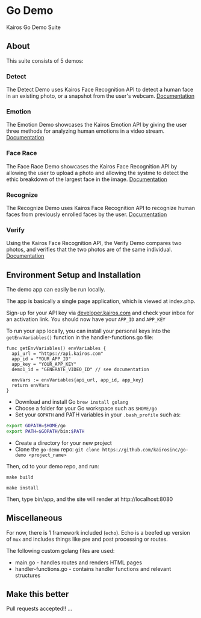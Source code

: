 # Go Demo
Kairos Go Demo Suite

## About
This suite consists of 5 demos:

### Detect 
The Detect Demo uses Kairos Face Recognition API to detect a human face in an existing photo, or a snapshot from the user's webcam.
[Documentation](/go-demo/assets/docs/detect/Detect.md)

### Emotion
The Emotion Demo showcases the Kairos Emotion API by giving the user three methods for analyzing human emotions in a video stream.  
[Documentation](/go-demo/assets/docs/emotion/Emotion.md)

### Face Race
The Face Race Demo showcases the Kairos Face Recognition API by allowing the user to upload a photo and allowing the systme to detect the ethic breakdown of the largest face in the image.
[Documentation](/go-demo/assets/docs/facerace/Facerace.md)

### Recognize
The Recognize Demo uses Kairos Face Recognition API to recognize human faces from previously enrolled faces by the user.
[Documentation](/go-demo/assets/docs/recognize/Recognize.md)

### Verify
Using the Kairos Face Recognition API, the Verify Demo compares two photos, and verifies that the two photos are of the same individual.
[Documentation](/go-demo/assets/docs/verify/Verify.md)

## Environment Setup and Installation

The demo app can easily be run locally.

The app is basically a single page application, which is viewed at index.php.

Sign-up for your API key via [developer.kairos.com](https://developer.kairos.com) and check your inbox for an activation link. You should now have your `APP_ID` and `APP_KEY`

To run your app locally, you can install your personal keys into the `getEnvVariables()` function in the handler-functions.go file:

```
func getEnvVariables() envVariables {
  api_url = "https://api.kairos.com"
  app_id = "YOUR_APP_ID"
  app_key = "YOUR_APP_KEY"
  demo1_id = "GENERATE_VIDEO_ID" // see documentation

  envVars := envVariables{api_url, app_id, app_key}
  return envVars
}

```

* Download and install Go `brew install golang`
* Choose a folder for your Go workspace such as `$HOME/go`
* Set your `GOPATH` and PATH variables in your `.bash_profile` such as: 
```bash
export GOPATH=$HOME/go
export PATH=$GOPATH/bin:$PATH
```

* Create a directory for your new project
* Clone the `go-demo` repo: `git clone https://github.com/kairosinc/go-demo <project_name>`

Then, cd to your demo repo, and run:
```
make build

make install

```

Then, type bin/app, and the site will render at http://localhost:8080

## Miscellaneous

For now, there is 1 framework included (`echo`). Echo is a beefed up version of `mux` and includes things like pre and post processing or routes.

The following custom golang files are used:
* main.go - handles routes and renders HTML pages
* handler-functions.go - contains handler functions and relevant structures

## Make this better

Pull requests accepted!! 
...


